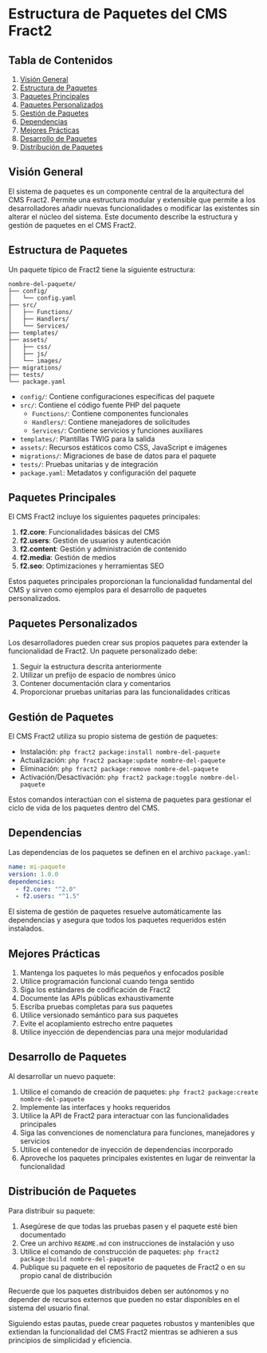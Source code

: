 # Estructura de Paquetes del CMS Fract2

## Tabla de Contenidos
1. [Visión General](#visión-general)
2. [Estructura de Paquetes](#estructura-de-paquetes)
3. [Paquetes Principales](#paquetes-principales)
4. [Paquetes Personalizados](#paquetes-personalizados)
5. [Gestión de Paquetes](#gestión-de-paquetes)
6. [Dependencias](#dependencias)
7. [Mejores Prácticas](#mejores-prácticas)
8. [Desarrollo de Paquetes](#desarrollo-de-paquetes)
9. [Distribución de Paquetes](#distribución-de-paquetes)

## Visión General

El sistema de paquetes es un componente central de la arquitectura del CMS Fract2. Permite una estructura modular y extensible que permite a los desarrolladores añadir nuevas funcionalidades o modificar las existentes sin alterar el núcleo del sistema. Este documento describe la estructura y gestión de paquetes en el CMS Fract2.

## Estructura de Paquetes

Un paquete típico de Fract2 tiene la siguiente estructura:

```
nombre-del-paquete/
├── config/
│   └── config.yaml
├── src/
│   ├── Functions/
│   ├── Handlers/
│   └── Services/
├── templates/
├── assets/
│   ├── css/
│   ├── js/
│   └── images/
├── migrations/
├── tests/
└── package.yaml
```

- `config/`: Contiene configuraciones específicas del paquete
- `src/`: Contiene el código fuente PHP del paquete
  - `Functions/`: Contiene componentes funcionales
  - `Handlers/`: Contiene manejadores de solicitudes
  - `Services/`: Contiene servicios y funciones auxiliares
- `templates/`: Plantillas TWIG para la salida
- `assets/`: Recursos estáticos como CSS, JavaScript e imágenes
- `migrations/`: Migraciones de base de datos para el paquete
- `tests/`: Pruebas unitarias y de integración
- `package.yaml`: Metadatos y configuración del paquete

## Paquetes Principales

El CMS Fract2 incluye los siguientes paquetes principales:

1. **f2.core**: Funcionalidades básicas del CMS
2. **f2.users**: Gestión de usuarios y autenticación
3. **f2.content**: Gestión y administración de contenido
4. **f2.media**: Gestión de medios
5. **f2.seo**: Optimizaciones y herramientas SEO

Estos paquetes principales proporcionan la funcionalidad fundamental del CMS y sirven como ejemplos para el desarrollo de paquetes personalizados.

## Paquetes Personalizados

Los desarrolladores pueden crear sus propios paquetes para extender la funcionalidad de Fract2. Un paquete personalizado debe:

1. Seguir la estructura descrita anteriormente
2. Utilizar un prefijo de espacio de nombres único
3. Contener documentación clara y comentarios
4. Proporcionar pruebas unitarias para las funcionalidades críticas

## Gestión de Paquetes

El CMS Fract2 utiliza su propio sistema de gestión de paquetes:

- Instalación: `php fract2 package:install nombre-del-paquete`
- Actualización: `php fract2 package:update nombre-del-paquete`
- Eliminación: `php fract2 package:remove nombre-del-paquete`
- Activación/Desactivación: `php fract2 package:toggle nombre-del-paquete`

Estos comandos interactúan con el sistema de paquetes para gestionar el ciclo de vida de los paquetes dentro del CMS.

## Dependencias

Las dependencias de los paquetes se definen en el archivo `package.yaml`:

```yaml
name: mi-paquete
version: 1.0.0
dependencies:
  - f2.core: "^2.0"
  - f2.users: "^1.5"
```

El sistema de gestión de paquetes resuelve automáticamente las dependencias y asegura que todos los paquetes requeridos estén instalados.

## Mejores Prácticas

1. Mantenga los paquetes lo más pequeños y enfocados posible
2. Utilice programación funcional cuando tenga sentido
3. Siga los estándares de codificación de Fract2
4. Documente las APIs públicas exhaustivamente
5. Escriba pruebas completas para sus paquetes
6. Utilice versionado semántico para sus paquetes
7. Evite el acoplamiento estrecho entre paquetes
8. Utilice inyección de dependencias para una mejor modularidad

## Desarrollo de Paquetes

Al desarrollar un nuevo paquete:

1. Utilice el comando de creación de paquetes: `php fract2 package:create nombre-del-paquete`
2. Implemente las interfaces y hooks requeridos
3. Utilice la API de Fract2 para interactuar con las funcionalidades principales
4. Siga las convenciones de nomenclatura para funciones, manejadores y servicios
5. Utilice el contenedor de inyección de dependencias incorporado
6. Aproveche los paquetes principales existentes en lugar de reinventar la funcionalidad

## Distribución de Paquetes

Para distribuir su paquete:

1. Asegúrese de que todas las pruebas pasen y el paquete esté bien documentado
2. Cree un archivo `README.md` con instrucciones de instalación y uso
3. Utilice el comando de construcción de paquetes: `php fract2 package:build nombre-del-paquete`
4. Publique su paquete en el repositorio de paquetes de Fract2 o en su propio canal de distribución

Recuerde que los paquetes distribuidos deben ser autónomos y no depender de recursos externos que pueden no estar disponibles en el sistema del usuario final.

Siguiendo estas pautas, puede crear paquetes robustos y mantenibles que extiendan la funcionalidad del CMS Fract2 mientras se adhieren a sus principios de simplicidad y eficiencia.